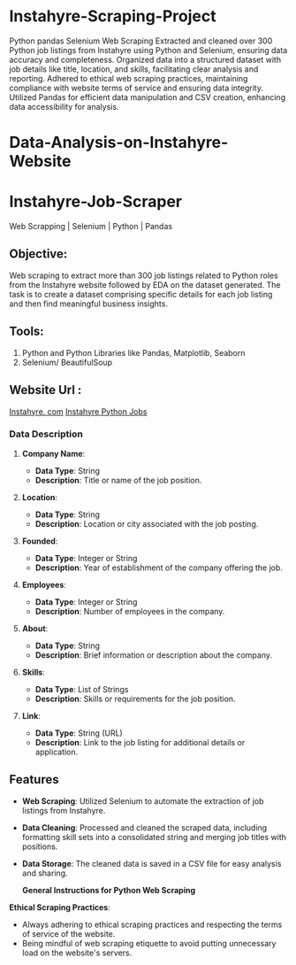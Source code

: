 # Instahyre-Scraping-Project
 Python pandas Selenium Web Scraping Extracted and cleaned over 300 Python job listings from Instahyre using Python and Selenium, ensuring data accuracy and completeness. Organized data into a structured dataset with job details like title, location, and skills, facilitating clear analysis and reporting. Adhered to ethical web scraping practices, maintaining compliance with website terms of service and ensuring data integrity. Utilized Pandas for efficient data manipulation and CSV creation, enhancing data accessibility for analysis.
# Data-Analysis-on-Instahyre-Website
# Instahyre-Job-Scraper
Web Scrapping | Selenium | Python | Pandas

## Objective: 
Web scraping to extract more than 300 job listings related to Python roles from the Instahyre website followed by EDA on the dataset generated. The task is to create a dataset comprising specific details for each job listing and then find meaningful business insights.
## Tools:
1. Python and Python Libraries like Pandas, Matplotlib, Seaborn
2. Selenium/ BeautifulSoup
## Website Url :
[Instahyre. com](https://www.instahyre.com/python-jobs)
[Instahyre Python Jobs](https://www.instahyre.com/python-jobs)

### Data Description

1. **Company Name**:
    - **Data Type**: String
    - **Description**: Title or name of the job position.
    
2. **Location**:
    - **Data Type**: String
    - **Description**: Location or city associated with the job posting.
    
3. **Founded**:
    - **Data Type**: Integer or String
    - **Description**: Year of establishment of the company offering the job.
    
4. **Employees**:
    - **Data Type**: Integer or String
    - **Description**: Number of employees in the company.
    
5. **About**:
    - **Data Type**: String
    - **Description**: Brief information or description about the company.
    
6. **Skills**:
    - **Data Type**: List of Strings
    - **Description**: Skills or requirements for the job position.
    
7. **Link**:
    - **Data Type**: String (URL)
    - **Description**: Link to the job listing for additional details or application.


## Features
- **Web Scraping**: Utilized Selenium to automate the extraction of job listings from Instahyre.
- **Data Cleaning**: Processed and cleaned the scraped data, including formatting skill sets into a consolidated string and merging job titles with positions.
- **Data Storage**: The cleaned data is saved in a CSV file for easy analysis and sharing.

  **General Instructions for Python Web Scraping** 

**Ethical Scraping Practices**:

* Always adhering to ethical scraping practices and respecting the terms of service of the website.
* Being mindful of web scraping etiquette to avoid putting unnecessary load on the website's servers.